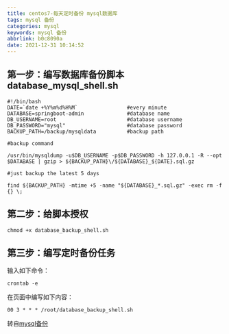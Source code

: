 ```yaml
---
title: centos7-每天定时备份 mysql数据库
tags: mysql 备份
categories: mysql
keywords: mysql 备份
abbrlink: b0c8090a
date: 2021-12-31 10:14:52
---
```




## 第一步：编写数据库备份脚本database_mysql_shell.sh



```
#!/bin/bash
DATE=`date +%Y%m%d%H%M`                #every minute
DATABASE=springboot-admin              #database name
DB_USERNAME=root                       #database username
DB_PASSWORD="mysql"                    #database password
BACKUP_PATH=/backup/mysqldata          #backup path

#backup command

/usr/bin/mysqldump -u$DB_USERNAME -p$DB_PASSWORD -h 127.0.0.1 -R --opt $DATABASE | gzip > ${BACKUP_PATH}\/${DATABASE}_${DATE}.sql.gz

#just backup the latest 5 days

find ${BACKUP_PATH} -mtime +5 -name "${DATABASE}_*.sql.gz" -exec rm -f {} \;
```

## 第二步：给脚本授权

```
chmod +x database_backup_shell.sh
```

## 第三步：编写定时备份任务

输入如下命令：

```
crontab -e
```

在页面中编写如下内容：

```
00 3 * * * /root/database_backup_shell.sh
```



转自[mysql备份](https://www.cnblogs.com/zuidongfeng/p/9416226.html)

